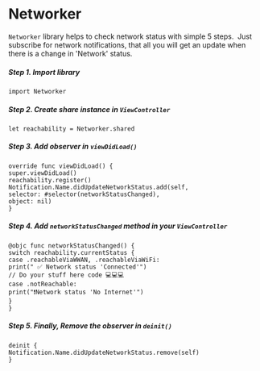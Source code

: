 # Networker
`Networker` library helps to check network status with simple 5 steps. 
Just subscribe for network notifications, that all you will get an update when there is a change in 'Network' status. 

##### Step 1. Import library
```
import Networker
```

##### Step 2. Create share instance in `ViewController`
```
let reachability = Networker.shared
```

##### Step 3. Add observer in `viewDidLoad()`       
``` 
override func viewDidLoad() {
super.viewDidLoad() 
reachability.register()
Notification.Name.didUpdateNetworkStatus.add(self,
selector: #selector(networkStatusChanged),
object: nil)
}

```
##### Step 4. Add `networkStatusChanged` method in your `ViewController`       
``` 
@objc func networkStatusChanged() {
switch reachability.currentStatus {
case .reachableViaWWAN, .reachableViaWiFi:
print(" ✅ Network status 'Connected'")
// Do your stuff here code 💻💻💻
case .notReachable:
print("❗️Network status 'No Internet'")
}
}
```  

##### Step 5. Finally, Remove the observer in `deinit()`   
```
deinit {
Notification.Name.didUpdateNetworkStatus.remove(self)
}
```
